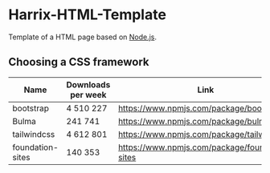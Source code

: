 # Harrix-HTML-Template

Template of a HTML page based on [Node.js](https://nodejs.org/en/).

## Choosing a CSS framework

| Name             | Downloads per week | Link                                             |
| ---------------- | ------------------ | ------------------------------------------------ |
| bootstrap        | 4 510 227          | <https://www.npmjs.com/package/bootstrap>        |
| Bulma            | 241 741            | <https://www.npmjs.com/package/bulma>            |
| tailwindcss      | 4 612 801          | <https://www.npmjs.com/package/tailwindcss>      |
| foundation-sites | 140 353            | <https://www.npmjs.com/package/foundation-sites> |
